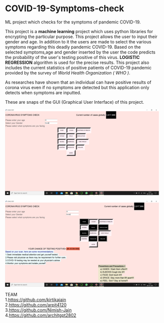 # COVID-19-Symptoms-check
ML project which checks for the symptoms of pandemic COVID-19.


This project is a **machine learning** project which uses python libraries for encrypting the particular purpose. This project allows the user to input their gender and age. In addition to it the users are made to select the various symptoms regarding this deadly pandemic COVID-19. Based on the selected symptoms,age and gender inserted by the user the code predicts the probability of the user's testing positive of this virus. **LOGISTIC REGRESSION** algorithm is used for the precise results.
This project also includes the current statistics of positive patients of COVID-19 pandemic provided by the survey of *World Health Organization ( WHO )*.

As researches have shown that an individual can have positive results of corona virus even if no symptoms are detected but this application only detects when symptoms are inputted.

These are snaps of the GUI (Graphical User Interface) of this project.

![](Covid-19_SS1.png)


![](Covid-19_SS2.png)


TEAM  
1.https://github.com/kirtikajain  
2.https://github.com/arpit4120  
3.https://github.com/Nimish-Jain  
4.https://github.com/architgpt2802  
